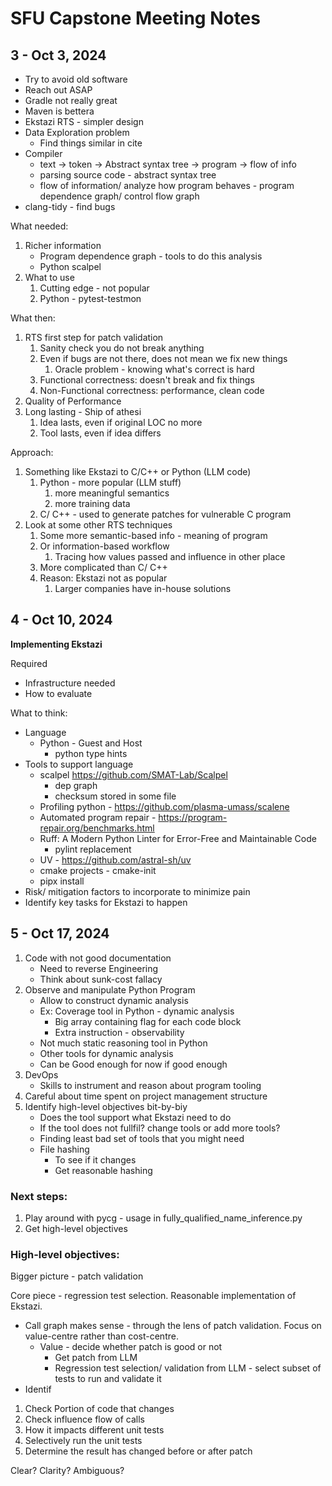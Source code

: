 # SFU Capstone Meeting Notes

## 3 - Oct 3, 2024

- Try to avoid old software
- Reach out ASAP
- Gradle not really great
- Maven is bettera
- Ekstazi RTS - simpler design
- Data Exploration problem
	- Find things similar in cite
- Compiler
	- text -> token -> Abstract syntax tree -> program -> flow of info
	- parsing source code - abstract syntax tree
	- flow of information/ analyze how program behaves - program dependence graph/ control flow graph
- clang-tidy - find bugs

What needed:
1. Richer information
	- Program dependence graph - tools to do this analysis
	- Python scalpel
2. What to use
	1. Cutting edge - not popular
	2. Python - pytest-testmon

What then:
1. RTS first step for patch validation
	1. Sanity check you do not break anything
	2. Even if bugs are not there, does not mean we fix new things
		1. Oracle problem - knowing what's correct is hard
	3. Functional correctness: doesn't break and fix things
	4. Non-Functional correctness: performance, clean code
2. Quality of Performance
3. Long lasting - Ship of athesi
	1. Idea lasts, even if original LOC no more
	2. Tool lasts, even if idea differs

Approach:
1. Something like Ekstazi to C/C++ or Python (LLM code)
	1. Python - more popular (LLM stuff)
		1. more meaningful semantics
		2. more training data
	2. C/ C++ - used to generate patches for vulnerable C program
2. Look at some other RTS techniques
	1. Some more semantic-based info - meaning of program
	2. Or information-based workflow
		1. Tracing how values passed and influence in other place
	3. More complicated than C/ C++
	4. Reason: Ekstazi not as popular
		1. Larger companies have in-house solutions

## 4 - Oct 10, 2024

**Implementing Ekstazi**

Required
- Infrastructure needed
- How to evaluate

What to think:
- Language
	- Python - Guest and Host
		- python type hints
- Tools to support language
	- scalpel https://github.com/SMAT-Lab/Scalpel
		- dep graph
		- checksum stored in some file
	- Profiling python - https://github.com/plasma-umass/scalene
	- Automated program repair - https://program-repair.org/benchmarks.html
	- Ruff: A Modern Python Linter for Error-Free and Maintainable Code
		- pylint replacement
	- UV - https://github.com/astral-sh/uv
	- cmake projects - cmake-init
	- pipx install
- Risk/ mitigation factors to incorporate to minimize pain
- Identify key tasks for Ekstazi to happen


## 5 - Oct 17, 2024

1. Code with not good documentation
    - Need to reverse Engineering
    - Think about sunk-cost fallacy
2. Observe and manipulate Python Program
    - Allow to construct dynamic analysis
    - Ex: Coverage tool in Python - dynamic analysis
        - Big array containing flag for each code block
        - Extra instruction - observability
    - Not much static reasoning tool in Python
    - Other tools for dynamic analysis
    - Can be Good enough for now if good enough
3. DevOps
    - Skills to instrument and reason about program tooling
4. Careful about time spent on project management structure
5. Identify high-level objectives bit-by-biy
    - Does the tool support what Ekstazi need to do
    - If the tool does not fullfil? change tools or add more tools?
    - Finding least bad set of tools that you might need
    - File hashing
        - To see if it changes
        - Get reasonable hashing


### Next steps:
1. Play around with pycg - usage in fully_qualified_name_inference.py
2. Get high-level objectives

### High-level objectives:
Bigger picture - patch validation

Core piece - regression test selection. Reasonable implementation of Ekstazi.
- Call graph makes sense - through the lens of patch validation. Focus on value-centre rather than cost-centre.
    - Value - decide whether patch is good or not
        - Get patch from LLM
        - Regression test selection/ validation from LLM - select subset of tests to run and validate it
- Identif


1. Check Portion of code that changes
2. Check influence flow of calls
3. How it impacts different unit tests
4. Selectively run the unit tests
5. Determine the result has changed before or after patch

Clear? Clarity? Ambiguous?